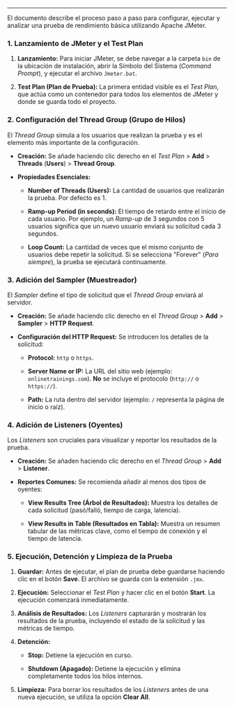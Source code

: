 
---

El documento describe el proceso paso a paso para configurar, ejecutar y analizar una prueba de rendimiento básica utilizando Apache JMeter.

### 1. Lanzamiento de JMeter y el Test Plan

1. **Lanzamiento:** Para iniciar JMeter, se debe navegar a la carpeta `bin` de la ubicación de instalación, abrir la Símbolo del Sistema (_Command Prompt_), y ejecutar el archivo `Jmeter.bat`.
    
2. **Test Plan (Plan de Prueba):** La primera entidad visible es el _Test Plan_, que actúa como un contenedor para todos los elementos de JMeter y donde se guarda todo el proyecto.
    

### 2. Configuración del Thread Group (Grupo de Hilos)

El _Thread Group_ simula a los usuarios que realizan la prueba y es el elemento más importante de la configuración.

- **Creación:** Se añade haciendo clic derecho en el _Test Plan_ > **Add** > **Threads** (**Users**) > **Thread Group**.
    
- **Propiedades Esenciales:**
    
    - **Number of Threads (Users):** La cantidad de usuarios que realizarán la prueba. Por defecto es 1.
        
    - **Ramp-up Period (in seconds):** El tiempo de retardo entre el inicio de cada usuario. Por ejemplo, un _Ramp-up_ de 3 segundos con 5 usuarios significa que un nuevo usuario enviará su solicitud cada 3 segundos.
        
    - **Loop Count:** La cantidad de veces que el mismo conjunto de usuarios debe repetir la solicitud. Si se selecciona "Forever" (_Para siempre_), la prueba se ejecutará continuamente.
        

### 3. Adición del Sampler (Muestreador)

El _Sampler_ define el tipo de solicitud que el _Thread Group_ enviará al servidor.

- **Creación:** Se añade haciendo clic derecho en el _Thread Group_ > **Add** > **Sampler** > **HTTP Request**.
    
- **Configuración del HTTP Request:** Se introducen los detalles de la solicitud:
    
    - **Protocol:** `http` o `https`.
        
    - **Server Name or IP:** La URL del sitio web (ejemplo: `onlinetrainings.com`). **No** se incluye el protocolo (`http://` o `https://`).
        
    - **Path:** La ruta dentro del servidor (ejemplo: `/` representa la página de inicio o raíz).
        

### 4. Adición de Listeners (Oyentes)

Los _Listeners_ son cruciales para visualizar y reportar los resultados de la prueba.

- **Creación:** Se añaden haciendo clic derecho en el _Thread Group_ > **Add** > **Listener**.
    
- **Reportes Comunes:** Se recomienda añadir al menos dos tipos de oyentes:
    
    - **View Results Tree (Árbol de Resultados):** Muestra los detalles de cada solicitud (pasó/falló, tiempo de carga, latencia).
        
    - **View Results in Table (Resultados en Tabla):** Muestra un resumen tabular de las métricas clave, como el tiempo de conexión y el tiempo de latencia.
        

### 5. Ejecución, Detención y Limpieza de la Prueba

1. **Guardar:** Antes de ejecutar, el plan de prueba debe guardarse haciendo clic en el botón **Save**. El archivo se guarda con la extensión `.jmx`.
    
2. **Ejecución:** Seleccionar el _Test Plan_ y hacer clic en el botón **Start**. La ejecución comenzará inmediatamente.
    
3. **Análisis de Resultados:** Los _Listeners_ capturarán y mostrarán los resultados de la prueba, incluyendo el estado de la solicitud y las métricas de tiempo.
    
4. **Detención:**
    
    - **Stop:** Detiene la ejecución en curso.
        
    - **Shutdown (Apagado):** Detiene la ejecución y elimina completamente todos los hilos internos.
        
5. **Limpieza:** Para borrar los resultados de los _Listeners_ antes de una nueva ejecución, se utiliza la opción **Clear All**.